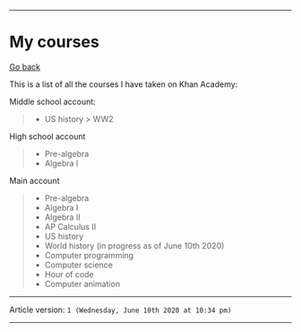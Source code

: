***

# My courses

[Go back](https://github.com/seanpm2001/KhanAcademyData_u-Seanwallawallaofficial/wiki/)

This is a list of all the courses I have taken on Khan Academy:

Middle school account:

> * US history > WW2

High school account

> * Pre-algebra
> * Algebra I

Main account

> * Pre-algebra
> * Algebra I
> * Algebra II
> * AP Calculus II
> * US history
> * World history (in progress as of June 10th 2020)
> * Computer programming
> * Computer science
> * Hour of code
> * Computer animation

***

Article version: `1 (Wednesday, June 10th 2020 at 10:34 pm)`

***
